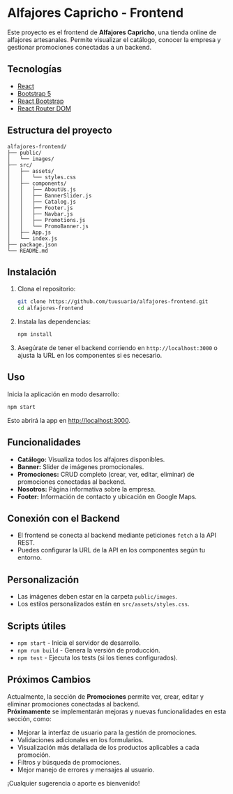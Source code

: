 # Alfajores Capricho - Frontend

Este proyecto es el frontend de **Alfajores Capricho**, una tienda online de alfajores artesanales. Permite visualizar el catálogo, conocer la empresa y gestionar promociones conectadas a un backend.

## Tecnologías

- [React](https://reactjs.org/)
- [Bootstrap 5](https://getbootstrap.com/)
- [React Bootstrap](https://react-bootstrap.github.io/)
- [React Router DOM](https://reactrouter.com/)

## Estructura del proyecto

```
alfajores-frontend/
├── public/
│   └── images/
├── src/
│   ├── assets/
│   │   └── styles.css
│   ├── components/
│   │   ├── AboutUs.js
│   │   ├── BannerSlider.js
│   │   ├── Catalog.js
│   │   ├── Footer.js
│   │   ├── Navbar.js
│   │   ├── Promotions.js
│   │   └── PromoBanner.js
│   ├── App.js
│   └── index.js
├── package.json
└── README.md
```

## Instalación

1. Clona el repositorio:
   ```sh
   git clone https://github.com/tuusuario/alfajores-frontend.git
   cd alfajores-frontend
   ```

2. Instala las dependencias:
   ```sh
   npm install
   ```

3. Asegúrate de tener el backend corriendo en `http://localhost:3000` o ajusta la URL en los componentes si es necesario.

## Uso

Inicia la aplicación en modo desarrollo:
```sh
npm start
```
Esto abrirá la app en [http://localhost:3000](http://localhost:3000).

## Funcionalidades

- **Catálogo:** Visualiza todos los alfajores disponibles.
- **Banner:** Slider de imágenes promocionales.
- **Promociones:** CRUD completo (crear, ver, editar, eliminar) de promociones conectadas al backend.
- **Nosotros:** Página informativa sobre la empresa.
- **Footer:** Información de contacto y ubicación en Google Maps.

## Conexión con el Backend

- El frontend se conecta al backend mediante peticiones `fetch` a la API REST.
- Puedes configurar la URL de la API en los componentes según tu entorno.

## Personalización

- Las imágenes deben estar en la carpeta `public/images`.
- Los estilos personalizados están en `src/assets/styles.css`.

## Scripts útiles

- `npm start` - Inicia el servidor de desarrollo.
- `npm run build` - Genera la versión de producción.
- `npm test` - Ejecuta los tests (si los tienes configurados).

## Próximos Cambios

Actualmente, la sección de **Promociones** permite ver, crear, editar y eliminar promociones conectadas al backend.  
**Próximamente** se implementarán mejoras y nuevas funcionalidades en esta sección, como:

- Mejorar la interfaz de usuario para la gestión de promociones.
- Validaciones adicionales en los formularios.
- Visualización más detallada de los productos aplicables a cada promoción.
- Filtros y búsqueda de promociones.
- Mejor manejo de errores y mensajes al usuario.

¡Cualquier sugerencia o aporte es bienvenido!